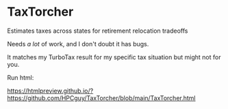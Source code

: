 # TaxTorcher
Estimates taxes across states for retirement relocation tradeoffs

Needs *a lot* of work, and I don't doubt it has bugs.

It matches my TurboTax result for my specific tax situation but might not for you.

Run html:

https://htmlpreview.github.io/?https://github.com/HPCguy/TaxTorcher/blob/main/TaxTorcher.html
